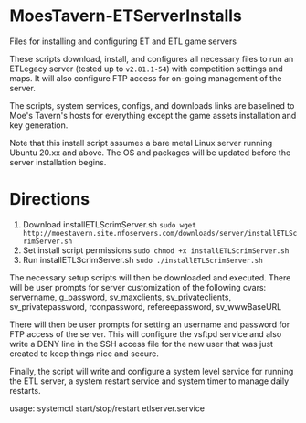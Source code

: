# MoesTavern-ETServerInstalls
Files for installing and configuring ET and ETL game servers

These scripts download, install, and configures all necessary files to run an ETLegacy server (tested up to `v2.81.1-54`) with competition settings and maps. It will also configure FTP access for on-going management of the server.

The scripts, system services, configs, and downloads links are baselined to Moe's Tavern's hosts for everything except the game assets installation and key generation.

Note that this install script assumes a bare metal Linux server running Ubuntu 20.xx and above.  The OS and packages will be updated before the server installation begins.


# Directions

1.  Download installETLScrimServer.sh  `sudo wget http://moestavern.site.nfoservers.com/downloads/server/installETLScrimServer.sh`
2.  Set install script permissions  `sudo chmod +x installETLScrimServer.sh`
3.  Run installETLScrimServer.sh  `sudo ./installETLScrimServer.sh`

The necessary setup scripts will then be downloaded and executed.  There will be user prompts for server customization of the following cvars:
servername, g_password, sv_maxclients, sv_privateclients, sv_privatepassword, rconpassword, refereepassword, sv_wwwBaseURL

There will then be user prompts for setting an username and password for FTP access of the server.  This will configure the vsftpd service and also write a DENY line in the SSH access file for the new user that was just created to keep things nice and secure.

Finally, the script will write and configure a system level service for running the ETL server, a system restart service and system timer to manage daily restarts.  

usage:  systemctl start/stop/restart etlserver.service
